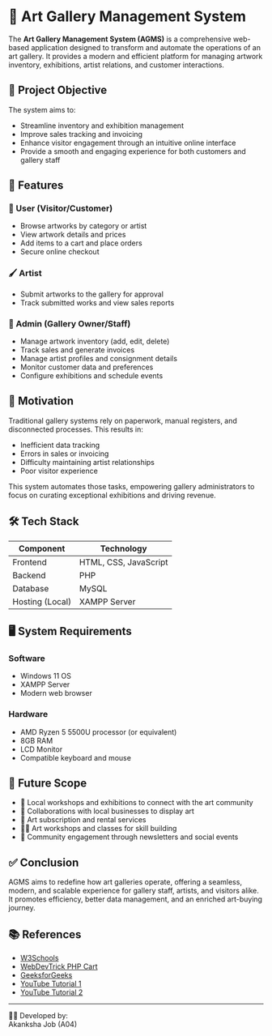 # 🎨 Art Gallery Management System

The **Art Gallery Management System (AGMS)** is a comprehensive web-based application designed to transform and automate the operations of an art gallery. It provides a modern and efficient platform for managing artwork inventory, exhibitions, artist relations, and customer interactions.

## 🚀 Project Objective

The system aims to:
- Streamline inventory and exhibition management
- Improve sales tracking and invoicing
- Enhance visitor engagement through an intuitive online interface
- Provide a smooth and engaging experience for both customers and gallery staff

## 🎯 Features

### 👤 User (Visitor/Customer)
- Browse artworks by category or artist
- View artwork details and prices
- Add items to a cart and place orders
- Secure online checkout

### 🖌️ Artist
- Submit artworks to the gallery for approval
- Track submitted works and view sales reports

### 🔐 Admin (Gallery Owner/Staff)
- Manage artwork inventory (add, edit, delete)
- Track sales and generate invoices
- Manage artist profiles and consignment details
- Monitor customer data and preferences
- Configure exhibitions and schedule events

## 🧠 Motivation

Traditional gallery systems rely on paperwork, manual registers, and disconnected processes. This results in:
- Inefficient data tracking
- Errors in sales or invoicing
- Difficulty maintaining artist relationships
- Poor visitor experience  

This system automates those tasks, empowering gallery administrators to focus on curating exceptional exhibitions and driving revenue.

## 🛠️ Tech Stack

| Component       | Technology               |
|-----------------|--------------------------|
| Frontend        | HTML, CSS, JavaScript    |
| Backend         | PHP                      |
| Database        | MySQL                    |
| Hosting (Local) | XAMPP Server             |

## 🖥️ System Requirements

### Software
- Windows 11 OS
- XAMPP Server
- Modern web browser

### Hardware
- AMD Ryzen 5 5500U processor (or equivalent)
- 8GB RAM
- LCD Monitor
- Compatible keyboard and mouse

## 🌟 Future Scope

- 🎨 Local workshops and exhibitions to connect with the art community
- 💼 Collaborations with local businesses to display art
- 🛒 Art subscription and rental services
- 🧑‍🎨 Art workshops and classes for skill building
- 📨 Community engagement through newsletters and social events

## ✅ Conclusion

AGMS aims to redefine how art galleries operate, offering a seamless, modern, and scalable experience for gallery staff, artists, and visitors alike. It promotes efficiency, better data management, and an enriched art-buying journey.

## 📚 References

- [W3Schools](https://www.w3schools.com)
- [WebDevTrick PHP Cart](https://webdevtrick.com/php-shopping-cart-add-to-cart/)
- [GeeksforGeeks](https://www.geeksforgeeks.org)
- [YouTube Tutorial 1](https://www.youtube.com/watch?v=GUcN9xRpO7U)
- [YouTube Tutorial 2](https://www.youtube.com/watch?v=-aRRH0gZYQw)

---

👩‍💻 Developed by:  
Akanksha Job (A04)  

